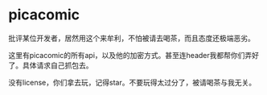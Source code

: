 # picacomic

批评某位开发者，居然用这个来牟利，不怕被请去喝茶，而且态度还极端恶劣。

这里有picacomic的所有api，以及他的加密方式。甚至连header我都帮你们弄好了。具体请求自己抓包去。

没有license，你们拿去玩，记得star。不要玩得太过分了，被请喝茶与我无关。
